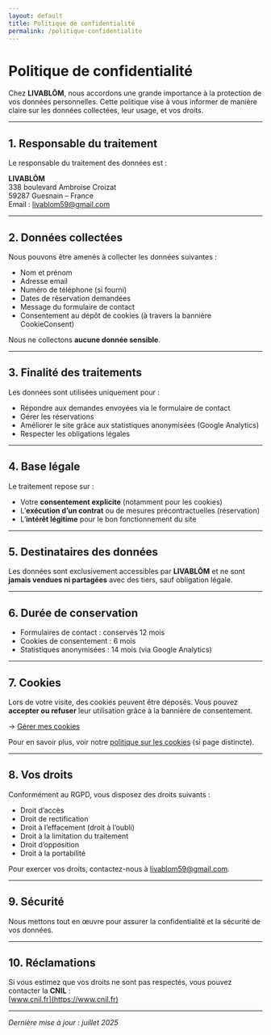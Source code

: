 ```yaml
---
layout: default
title: Politique de confidentialité
permalink: /politique-confidentialite
---
```


# Politique de confidentialité

Chez **LIVABLŌM**, nous accordons une grande importance à la protection de vos données personnelles. Cette politique vise à vous informer de manière claire sur les données collectées, leur usage, et vos droits.

---

## 1. Responsable du traitement

Le responsable du traitement des données est :

**LIVABLŌM**  
338 boulevard Ambroise Croizat  
59287 Guesnain – France  
Email : [livablom59@gmail.com](mailto:livablom59@gmail.com)

---

## 2. Données collectées

Nous pouvons être amenés à collecter les données suivantes :

- Nom et prénom
- Adresse email
- Numéro de téléphone (si fourni)
- Dates de réservation demandées
- Message du formulaire de contact
- Consentement au dépôt de cookies (à travers la bannière CookieConsent)

Nous ne collectons **aucune donnée sensible**.

---

## 3. Finalité des traitements

Les données sont utilisées uniquement pour :

- Répondre aux demandes envoyées via le formulaire de contact
- Gérer les réservations
- Améliorer le site grâce aux statistiques anonymisées (Google Analytics)
- Respecter les obligations légales

---

## 4. Base légale

Le traitement repose sur :

- Votre **consentement explicite** (notamment pour les cookies)
- L’**exécution d’un contrat** ou de mesures précontractuelles (réservation)
- L’**intérêt légitime** pour le bon fonctionnement du site

---

## 5. Destinataires des données

Les données sont exclusivement accessibles par **LIVABLŌM** et ne sont **jamais vendues ni partagées** avec des tiers, sauf obligation légale.

---

## 6. Durée de conservation

- Formulaires de contact : conservés 12 mois
- Cookies de consentement : 6 mois
- Statistiques anonymisées : 14 mois (via Google Analytics)

---

## 7. Cookies

Lors de votre visite, des cookies peuvent être déposés. Vous pouvez **accepter ou refuser** leur utilisation grâce à la bannière de consentement.

→ [Gérer mes cookies](#) <!-- Tu pourras remplacer ce lien par un lien ou script réel -->

Pour en savoir plus, voir notre [politique sur les cookies](/politique-cookies) (si page distincte).

---

## 8. Vos droits

Conformément au RGPD, vous disposez des droits suivants :

- Droit d’accès
- Droit de rectification
- Droit à l’effacement (droit à l’oubli)
- Droit à la limitation du traitement
- Droit d’opposition
- Droit à la portabilité

Pour exercer vos droits, contactez-nous à [livablom59@gmail.com](mailto:livablom59@gmail.com).

---

## 9. Sécurité

Nous mettons tout en œuvre pour assurer la confidentialité et la sécurité de vos données.

---

## 10. Réclamations

Si vous estimez que vos droits ne sont pas respectés, vous pouvez contacter la **CNIL** :  
[www.cnil.fr](https://www.cnil.fr)

---

*Dernière mise à jour : juillet 2025*
